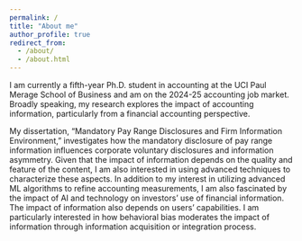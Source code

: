 ```yaml
---
permalink: /
title: "About me"
author_profile: true
redirect_from: 
  - /about/
  - /about.html
---
```


I am currently a fifth-year Ph.D. student in accounting at the UCI Paul Merage School of Business and am on the 2024-25 accounting job market. Broadly speaking, my research explores the impact of accounting information, particularly from a financial accounting perspective. 

My dissertation, “Mandatory Pay Range Disclosures and Firm Information Environment,” investigates how the mandatory disclosure of pay range information influences corporate voluntary disclosures and information asymmetry. Given that the impact of information depends on the quality and feature of the content, I am also interested in using advanced techniques to characterize these aspects. In addition to my interest in utilizing advanced ML algorithms to refine accounting measurements, I am also fascinated by the impact of AI and technology on investors’ use of financial information. The impact of information also depends on users’ capabilities. I am particularly interested in how behavioral bias moderates the impact of information through information acquisition or integration process.   



